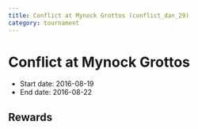 ```yaml
---
title: Conflict at Mynock Grottos (conflict_dan_29)
category: tournament
---
```

# Conflict at Mynock Grottos

  * Start date: 2016-08-19
  * End date: 2016-08-22

## Rewards

